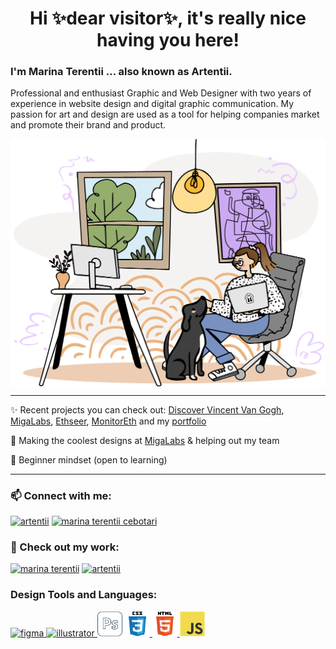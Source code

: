 <h1 align="center">Hi ✨dear visitor✨, it's really nice having you here!</h1>

<h3>I'm Marina Terentii ... also known as Artentii.</h3>
  
<p>Professional and enthusiast Graphic and Web Designer with two years of experience in website design and digital graphic communication. My passion for art and design are used as a tool for helping companies market and promote their brand and product.</p>

<img align="center" width="600px" src="assets/Hero_image.png" alt="Artentii">

---

<p>✨ Recent projects you can check out: <a href="https://opentechne.github.io/Discover-Vincent-VanGogh/">Discover Vincent Van Gogh</a>, <a href="https://migalabs.io/">MigaLabs</a>, <a href="https://ethseer.com/">Ethseer</a>, <a href="https://monitoreth.io/">MonitorEth</a> and my <a href="https://www.artentii.com/">portfolio</a></p>

<p>🐼 Making the coolest designs at <a href="https://github.com/migalabs">MigaLabs</a> & helping out my team</p>

<p>🤲 Beginner mindset (open to learning)</p>

---

<h3>📫 Connect with me: </h3>
<p>
<a href="https://twitter.com/artentii"><img src="https://raw.githubusercontent.com/rahuldkjain/github-profile-readme-generator/master/src/images/icons/Social/twitter.svg" alt="artentii" height="30" width="40" /></a>
<a href="https://linkedin.com/in/marina terentii cebotari"><img src="https://raw.githubusercontent.com/rahuldkjain/github-profile-readme-generator/master/src/images/icons/Social/linked-in-alt.svg" alt="marina terentii cebotari" height="30" width="40" /></a>
</p>

<h3>🎨 Check out my work: </h3>
<p>
<a href="https://www.behance.net/artentii"><img src="https://raw.githubusercontent.com/rahuldkjain/github-profile-readme-generator/master/src/images/icons/Social/behance.svg" alt="marina terentii" height="30" width="40" /></a>
<a href="https://dribbble.com/artentii"><img src="https://raw.githubusercontent.com/rahuldkjain/github-profile-readme-generator/master/src/images/icons/Social/dribbble.svg" alt="artentii" height="30" width="40" /></a>
</p>
<h3>Design Tools and Languages:</h3>
<p> 
<a href="https://www.figma.com/" rel="noreferrer"><img src="https://www.vectorlogo.zone/logos/figma/figma-icon.svg" alt="figma" width="40" height="40"/> </a> <a href="https://www.adobe.com/in/products/illustrator.html" target="_blank" rel="noreferrer"> <img src="https://www.vectorlogo.zone/logos/adobe_illustrator/adobe_illustrator-icon.svg" alt="illustrator" width="40" height="40"/> </a>
<a href="https://www.photoshop.com/en" rel="noreferrer"> <img src="https://raw.githubusercontent.com/devicons/devicon/master/icons/photoshop/photoshop-line.svg" alt="photoshop" width="40" height="40"/></a>
<a href="https://www.w3schools.com/css/" rel="noreferrer"> <img src="https://raw.githubusercontent.com/devicons/devicon/master/icons/css3/css3-original-wordmark.svg" alt="css3" width="40" height="40"/> </a>
<a href="https://www.w3.org/html/" rel="noreferrer"> <img src="https://raw.githubusercontent.com/devicons/devicon/master/icons/html5/html5-original-wordmark.svg" alt="html5" width="40" height="40"/> </a>
<a href="https://developer.mozilla.org/en-US/docs/Web/JavaScript" rel="noreferrer"> <img src="https://raw.githubusercontent.com/devicons/devicon/master/icons/javascript/javascript-original.svg" alt="javascript" width="40" height="40"/> </a>

